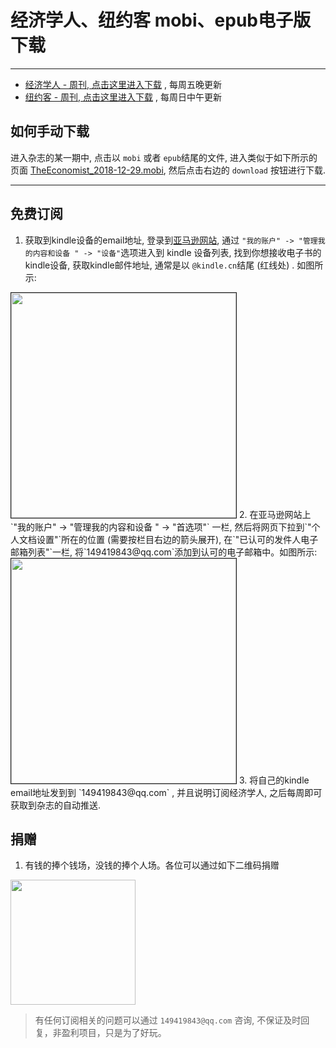 # 经济学人、纽约客 mobi、epub电子版下载
----

* [经济学人 - 周刊, 点击这里进入下载](01_economist/) , 每周五晚更新
* [纽约客 - 周刊, 点击这里进入下载](02_new_yorker/) , 每周日中午更新

## 如何手动下载

进入杂志的某一期中, 点击以 `mobi` 或者 `epub`结尾的文件, 进入类似于如下所示的页面 [TheEconomist_2018-12-29.mobi](https://github.com/hehonghui/the-economist-ebooks/blob/master/01_economist/te_2018-12-29/TheEconomist_2018-12-29.mobi), 然后点击右边的 `download` 按钮进行下载.

----
## 免费订阅

1. 获取到kindle设备的email地址, 登录到[亚马逊网站](https://www.amazon.cn/hz/mycd/myx#/home/devices/), 通过 `"我的账户" -> "管理我的内容和设备
" -> "设备"`选项进入到 kindle 设备列表, 找到你想接收电子书的kindle设备, 获取kindle邮件地址, 通常是以 `@kindle.cn`结尾 (红线处) . 如图所示:

<img src="https://img-blog.csdnimg.cn/20200412132639143.png?x-oss-process=image/watermark,type_ZmFuZ3poZW5naGVpdGk,shadow_10,text_aHR0cHM6Ly9ibG9nLmNzZG4ubmV0L2Jib3lmZWl5dQ==,size_16,color_FFFFFF,t_70" width="360" border="1px"/>      
2. 在亚马逊网站上 `"我的账户" -> "管理我的内容和设备
" -> "首选项"` 一栏, 然后将网页下拉到`"个人文档设置"`所在的位置 (需要按栏目右边的箭头展开), 在`"已认可的发件人电子邮箱列表"`一栏, 将`149419843@qq.com`添加到认可的电子邮箱中。如图所示:     
<img src="https://img-blog.csdnimg.cn/20200412132756869.png?x-oss-process=image/watermark,type_ZmFuZ3poZW5naGVpdGk,shadow_10,text_aHR0cHM6Ly9ibG9nLmNzZG4ubmV0L2Jib3lmZWl5dQ==,size_16,color_FFFFFF,t_70" width="360" border="1px"/>      
3. 将自己的kindle email地址发到到 `149419843@qq.com` , 并且说明订阅经济学人, 之后每周即可获取到杂志的自动推送.


## 捐赠

1. 有钱的捧个钱场，没钱的捧个人场。各位可以通过如下二维码捐赠      
<img src="https://img-blog.csdnimg.cn/20200412132734488.JPG?x-oss-process=image/watermark,type_ZmFuZ3poZW5naGVpdGk,shadow_10,text_aHR0cHM6Ly9ibG9nLmNzZG4ubmV0L2Jib3lmZWl5dQ==,size_16,color_FFFFFF,t_70" width="200"/>

> 有任何订阅相关的问题可以通过 `149419843@qq.com` 咨询, 不保证及时回复，非盈利项目，只是为了好玩。
